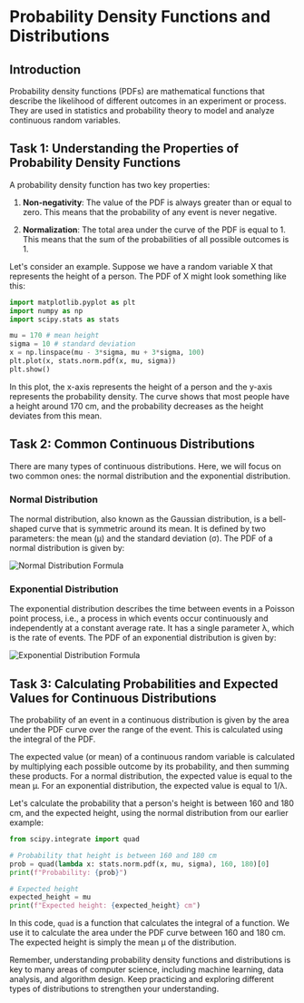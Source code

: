 # Probability Density Functions and Distributions

## Introduction
Probability density functions (PDFs) are mathematical functions that describe the likelihood of different outcomes in an experiment or process. They are used in statistics and probability theory to model and analyze continuous random variables.

## Task 1: Understanding the Properties of Probability Density Functions

A probability density function has two key properties:

1. **Non-negativity**: The value of the PDF is always greater than or equal to zero. This means that the probability of any event is never negative.

2. **Normalization**: The total area under the curve of the PDF is equal to 1. This means that the sum of the probabilities of all possible outcomes is 1.

Let's consider an example. Suppose we have a random variable X that represents the height of a person. The PDF of X might look something like this:

```python
import matplotlib.pyplot as plt
import numpy as np
import scipy.stats as stats

mu = 170 # mean height
sigma = 10 # standard deviation
x = np.linspace(mu - 3*sigma, mu + 3*sigma, 100)
plt.plot(x, stats.norm.pdf(x, mu, sigma))
plt.show()
```

In this plot, the x-axis represents the height of a person and the y-axis represents the probability density. The curve shows that most people have a height around 170 cm, and the probability decreases as the height deviates from this mean.

## Task 2: Common Continuous Distributions

There are many types of continuous distributions. Here, we will focus on two common ones: the normal distribution and the exponential distribution.

### Normal Distribution

The normal distribution, also known as the Gaussian distribution, is a bell-shaped curve that is symmetric around its mean. It is defined by two parameters: the mean (μ) and the standard deviation (σ). The PDF of a normal distribution is given by:

![Normal Distribution Formula](https://wikimedia.org/api/rest_v1/media/math/render/svg/187f33664a6a5e2e8b864f4b1631e1022e6f6b0b)

### Exponential Distribution

The exponential distribution describes the time between events in a Poisson point process, i.e., a process in which events occur continuously and independently at a constant average rate. It has a single parameter λ, which is the rate of events. The PDF of an exponential distribution is given by:

![Exponential Distribution Formula](https://wikimedia.org/api/rest_v1/media/math/render/svg/2f6526be5d3dec289f3a48735b4c7b5f7e3e7cda)

## Task 3: Calculating Probabilities and Expected Values for Continuous Distributions

The probability of an event in a continuous distribution is given by the area under the PDF curve over the range of the event. This is calculated using the integral of the PDF.

The expected value (or mean) of a continuous random variable is calculated by multiplying each possible outcome by its probability, and then summing these products. For a normal distribution, the expected value is equal to the mean μ. For an exponential distribution, the expected value is equal to 1/λ.

Let's calculate the probability that a person's height is between 160 and 180 cm, and the expected height, using the normal distribution from our earlier example:

```python
from scipy.integrate import quad

# Probability that height is between 160 and 180 cm
prob = quad(lambda x: stats.norm.pdf(x, mu, sigma), 160, 180)[0]
print(f"Probability: {prob}")

# Expected height
expected_height = mu
print(f"Expected height: {expected_height} cm")
```

In this code, `quad` is a function that calculates the integral of a function. We use it to calculate the area under the PDF curve between 160 and 180 cm. The expected height is simply the mean μ of the distribution.

Remember, understanding probability density functions and distributions is key to many areas of computer science, including machine learning, data analysis, and algorithm design. Keep practicing and exploring different types of distributions to strengthen your understanding.
